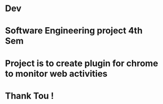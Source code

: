 # Dev
# Software Engineering project 4th Sem
# Project is to create plugin for chrome to monitor web activities
# Thank Tou !
